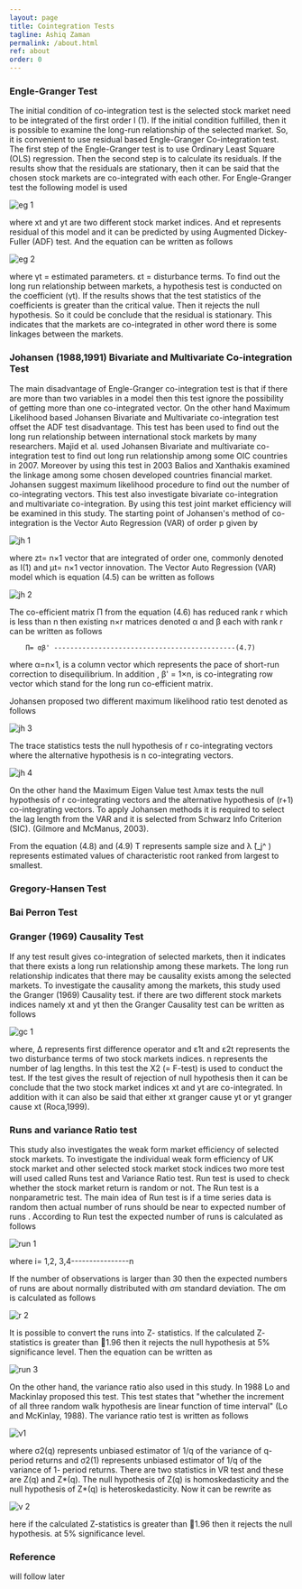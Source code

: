 ```yaml
---
layout: page
title: Cointegration Tests
tagline: Ashiq Zaman
permalink: /about.html
ref: about
order: 0
---
```


### Engle-Granger Test

The initial condition of co-integration test is the selected stock market need to be integrated of the first order I (1). If the initial condition fulfilled, then it is possible to examine the long-run relationship of the selected market. So, it is convenient to use residual based Engle-Granger Co-integration test. The first step of the Engle-Granger test is to use Ordinary Least Square (OLS) regression. Then the second step is to calculate its residuals. If the results show that the residuals are stationary, then it can be said that the chosen stock markets are co-integrated with each other. For Engle-Granger test the following model is used

![eg 1](https://user-images.githubusercontent.com/47462688/81881019-fbbf5c80-9586-11ea-8f15-095ffa7c284c.JPG)

where xt and yt are two different stock market indices. And et represents residual of this model and it can be predicted by using Augmented Dickey-Fuller (ADF) test. And the equation can be written as follows

![eg 2](https://user-images.githubusercontent.com/47462688/81881059-1bef1b80-9587-11ea-81d2-c19db554a938.JPG)

where γt = estimated parameters. εt = disturbance terms. To find out the long run relationship between markets, a hypothesis test is conducted on the coefficient (γt). If the results shows that the test statistics of the coefficients is greater than the critical value. Then it rejects the null hypothesis. So it could be conclude that the residual is stationary. This indicates that the markets are co-integrated in other word there is some linkages between the markets.      



### Johansen (1988,1991) Bivariate and Multivariate Co-integration Test

The main disadvantage of Engle-Granger co-integration test is that if there are more than two variables in a model then this test ignore the possibility of getting more than one co-integrated vector. On the other hand Maximum Likelihood based Johansen Bivariate and Multivariate co-integration test offset the ADF test disadvantage. This test has been used to find out the long run relationship between international stock markets by many researchers. Majid et al. used Johansen Bivariate and multivariate co-integration test to find out long run relationship among some OIC countries in 2007. Moreover by using this test in 2003 Balios and Xanthakis examined the linkage among some chosen developed countries financial market. Johansen suggest maximum likelihood procedure to find out the number of co-integrating vectors. This test also investigate bivariate co-integration and multivariate co-integration. By using this test joint market efficiency will be examined in this study. The starting point of Johansen's method of co-integration is the Vector Auto Regression (VAR) of order p given by

![jh 1](https://user-images.githubusercontent.com/47462688/81881175-5e185d00-9587-11ea-8631-be0c328631e2.JPG)

where zt= n×1 vector that are integrated of order one, commonly denoted as I(1) and
µt= n×1 vector innovation. 
The Vector Auto Regression (VAR) model which is equation (4.5) can be written as follows

![jh 2](https://user-images.githubusercontent.com/47462688/81881217-7daf8580-9587-11ea-807f-f7963599133f.JPG)

The co-efficient matrix Π from the equation (4.6) has reduced rank r which is less than n then existing n×r matrices denoted α and β each with rank r can be written as follows
	        
		Π= αβ' ---------------------------------------------(4.7)
		
where α=n×1, is a column vector which represents the pace of short-run correction to disequilibrium. In addition , β' = 1×n, is co-integrating row vector which stand for the long run co-efficient matrix. 

Johansen proposed two different maximum likelihood ratio test denoted as follows

![jh 3](https://user-images.githubusercontent.com/47462688/81881285-b0f21480-9587-11ea-96d0-7930599d990d.JPG)

The trace statistics tests the null hypothesis of r co-integrating vectors where the alternative hypothesis is n co-integrating vectors. 

![jh 4](https://user-images.githubusercontent.com/47462688/81881328-d3842d80-9587-11ea-9947-cfa6af24ac9b.JPG)

On the other hand the Maximum Eigen Value test λmax tests the null hypothesis of r co-integrating vectors and the alternative hypothesis of (r+1) co-integrating vectors. To apply Johansen methods it is required to select the lag length from the VAR and it is selected from Schwarz Info Criterion (SIC). (Gilmore and McManus, 2003).

From the equation (4.8) and (4.9) T represents sample size and λ ̂(_j^ ) represents estimated values of characteristic root ranked from largest to smallest.    


### Gregory-Hansen Test


### Bai Perron Test


### Granger (1969) Causality Test

If any test result gives co-integration of selected markets, then it indicates that there exists a long run relationship among these markets. The long run relationship indicates that there may be causality exists among the selected markets. To investigate the causality among the markets, this study used the Granger (1969) Causality test. if there are two different stock markets indices namely xt and yt then the Granger Causality test can be written as follows

![gc 1](https://user-images.githubusercontent.com/47462688/81881480-2bbb2f80-9588-11ea-8791-252da414268d.JPG)

where, Δ represents first difference operator and ε1t  and ε2t  represents the two disturbance terms of two stock markets indices. n represents the number of lag lengths. In this test the X2 (= F-test) is used to conduct the test. If the test gives the result of rejection of null hypothesis then it can be conclude that the two stock market indices xt and yt are co-integrated. In addition with it can also be said that either xt granger cause yt or yt granger cause xt (Roca,1999).


### Runs and variance Ratio test

This study also investigates the weak form market efficiency of selected stock markets. To investigate the individual weak form efficiency of UK stock market and other selected stock market stock indices two more test will used called Runs test and Variance Ratio test. Run test is used to check whether the stock market return is random or not. The Run test is a nonparametric test. The main idea of Run test is if a time series data is random then actual number of runs should be near to expected number of runs . According to Run test the expected number of runs is calculated as follows

![run 1](https://user-images.githubusercontent.com/47462688/81881894-404bf780-9589-11ea-9a1d-160e81fd7c2a.JPG)
	
where i= 1,2, 3,4----------------n

If the number of observations is larger than 30 then the expected numbers of runs are about normally distributed with σm standard deviation. The σm is calculated as follows

![r 2](https://user-images.githubusercontent.com/47462688/81882045-a46ebb80-9589-11ea-9c15-fa8ad9ea519d.JPG)

It is possible to convert the runs into Z- statistics. If the calculated Z- statistics is greater than 1.96 then it rejects the null hypothesis at 5% significance level. Then the equation can be written as 

![run 3](https://user-images.githubusercontent.com/47462688/81882061-ae90ba00-9589-11ea-93cf-7043f9249f06.JPG)

On the other hand, the variance ratio also used in this study. In 1988 Lo and Mackinlay proposed this test. This test states that "whether the increment of all three random walk hypothesis are linear function of time interval" (Lo and McKinlay, 1988). The variance ratio test is written as follows

![v1](https://user-images.githubusercontent.com/47462688/81882337-6aea8000-958a-11ea-9185-1a4e33a63c64.JPG)

where σ2(q) represents unbiased estimator of 1/q of the variance of q- period returns and
σ2(1) represents unbiased estimator of 1/q of the variance of 1- period returns. There are two statistics in VR test and these are Z(q) and Z*(q). The null hypothesis of Z(q) is homoskedasticity and the null hypothesis of Z*(q) is heteroskedasticity. Now it can be rewrite as

![v 2](https://user-images.githubusercontent.com/47462688/81882407-98cfc480-958a-11ea-803f-4e8f5cb55e3b.JPG)

here if the calculated Z-statistics is greater than 1.96 then it rejects the null hypothesis.  at 5% significance level. 




### Reference

will follow later
